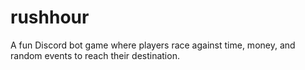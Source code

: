 # rushhour
A fun Discord bot game where players race against time, money, and random events to reach their destination.

